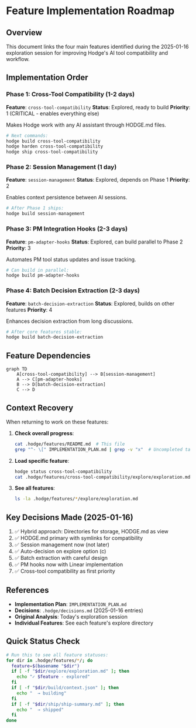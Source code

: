 # Feature Implementation Roadmap

## Overview
This document links the four main features identified during the 2025-01-16 exploration session for improving Hodge's AI tool compatibility and workflow.

## Implementation Order

### Phase 1: Cross-Tool Compatibility (1-2 days)
**Feature**: `cross-tool-compatibility`
**Status**: Explored, ready to build
**Priority**: 1 (CRITICAL - enables everything else)

Makes Hodge work with any AI assistant through HODGE.md files.

```bash
# Next commands:
hodge build cross-tool-compatibility
hodge harden cross-tool-compatibility
hodge ship cross-tool-compatibility
```

### Phase 2: Session Management (1 day)
**Feature**: `session-management`
**Status**: Explored, depends on Phase 1
**Priority**: 2

Enables context persistence between AI sessions.

```bash
# After Phase 1 ships:
hodge build session-management
```

### Phase 3: PM Integration Hooks (2-3 days)
**Feature**: `pm-adapter-hooks`
**Status**: Explored, can build parallel to Phase 2
**Priority**: 3

Automates PM tool status updates and issue tracking.

```bash
# Can build in parallel:
hodge build pm-adapter-hooks
```

### Phase 4: Batch Decision Extraction (2-3 days)
**Feature**: `batch-decision-extraction`
**Status**: Explored, builds on other features
**Priority**: 4

Enhances decision extraction from long discussions.

```bash
# After core features stable:
hodge build batch-decision-extraction
```

## Feature Dependencies

```mermaid
graph TD
    A[cross-tool-compatibility] --> B[session-management]
    A --> C[pm-adapter-hooks]
    B --> D[batch-decision-extraction]
    C --> D
```

## Context Recovery

When returning to work on these features:

1. **Check overall progress**:
   ```bash
   cat .hodge/features/README.md  # This file
   grep "^- \[" IMPLEMENTATION_PLAN.md | grep -v "x"  # Uncompleted tasks
   ```

2. **Load specific feature**:
   ```bash
   hodge status cross-tool-compatibility
   cat .hodge/features/cross-tool-compatibility/explore/exploration.md
   ```

3. **See all features**:
   ```bash
   ls -la .hodge/features/*/explore/exploration.md
   ```

## Key Decisions Made (2025-01-16)

1. ✅ Hybrid approach: Directories for storage, HODGE.md as view
2. ✅ HODGE.md primary with symlinks for compatibility
3. ✅ Session management now (not later)
4. ✅ Auto-decision on explore option (c)
5. ✅ Batch extraction with careful design
6. ✅ PM hooks now with Linear implementation
7. ✅ Cross-tool compatibility as first priority

## References

- **Implementation Plan**: `IMPLEMENTATION_PLAN.md`
- **Decisions**: `.hodge/decisions.md` (2025-01-16 entries)
- **Original Analysis**: Today's exploration session
- **Individual Features**: See each feature's explore directory

## Quick Status Check

```bash
# Run this to see all feature statuses:
for dir in .hodge/features/*/; do
  feature=$(basename "$dir")
  if [ -f "$dir/explore/exploration.md" ]; then
    echo "✓ $feature - explored"
  fi
  if [ -f "$dir/build/context.json" ]; then
    echo "  → building"
  fi
  if [ -f "$dir/ship/ship-summary.md" ]; then
    echo "  → shipped"
  fi
done
```